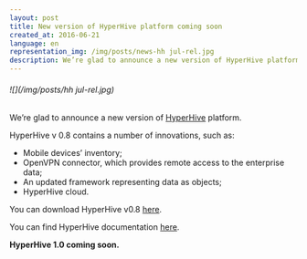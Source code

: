 ```yaml
---
layout: post
title: New version of HyperHive platform coming soon
created_at: 2016-06-21
language: en
representation_img: /img/posts/news-hh jul-rel.jpg
description: We’re glad to announce a new version of HyperHive platform, which is coming soon.
---
```


###### ![](/img/posts/hh jul-rel.jpg)

We’re glad to announce a new version of [HyperHive][hh] platform.  

HyperHive v 0.8 contains a number of innovations, such as:  

* Mobile devices’ inventory;  
* OpenVPN connector, which provides remote access to the enterprise data;  
* An updated framework representing data as objects;  
* HyperHive cloud.  

You can download HyperHive v0.8 [here][load].  

You can find HyperHive documentation [here][conf].  

**HyperHive 1.0 coming soon.**  

[//]: #
   [conf]:<https://eigenmethod.atlassian.net/wiki>
   [load]:<https://drive.google.com/open?id=0B8AkRifdvvd1anJSN0tndnpueFk>
   [hh]: <http://eigenmethod.com/products/hh/>
